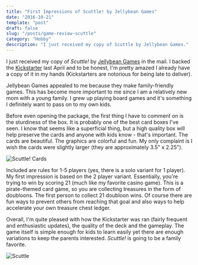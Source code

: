 ```yaml
---
title: "First Impressions of Scuttle! by Jellybean Games"
date: "2016-10-21"
template: "post"
draft: false
slug: "/posts/game-review-scuttle"
category: "Hobby"
description: "I just received my copy of Scuttle by Jellybean Games."
---
```


I just received my copy of *Scuttle!* by [Jellybean Games](http://www.jellybean-games.com/) in the mail. I backed the [Kickstarter](https://www.kickstarter.com/projects/peterchayward/scuttle-the-pirate-card-game-for-all-ages) last April and to be honest, I'm pretty amazed I already have a copy of it in my hands (Kickstarters are notorious for being late to deliver).    

Jellybean Games appealed to me because they make family-friendly games.  This has become more important to me since I am a relatively new mom with a young family.  I grew up playing board games and it's something I definitely want to pass on to my own kids. 

Before even opening the package, the first thing I have to comment on is the sturdiness of the box.  It is probably one of the best card boxes I've seen.  I know that seems like a superficial thing, but a high quality box will help preserve the cards and anyone with kids know - that's important.  The cards are beautiful.  The graphics are colorful and fun.  My only complaint is I wish the cards were slightly larger (they are approximately 3.5" x 2.25").  

![Scuttle! Cards](/media/scuttle-cards.jpg) 

Included are rules for 1-5 players (yes, there is a solo variant for 1 player).  My first impression is based on the 2 player variant.  Essentially, you're trying to win by scoring 21 (much like my favorite casino game).  This is a pirate-themed card game, so you are collecting treasures in the form of doubloons.  The first person to collect 21 doubloon wins.  Of course there are fun ways to prevent others from reaching that goal and also ways to help accelerate your own treasure chest ledger.  

Overall, I'm quite pleased with how the Kickstarter was ran (fairly frequent and enthusiastic updates), the quality of the deck and the gameplay.  The game itself is simple enough for kids to learn easily yet there are enough variations to keep the parents interested.  *Scuttle!* is going to be a family favorite.

![Scuttle](/media/scuttle.jpg)


